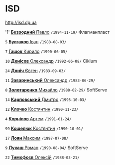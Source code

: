 # ISD

http://isd.dp.ua

'1' [**Безродний** Павло](/players/bbezrodnyi.pavlo.19941119.jpg) `/1994-11-19/` Флагманпласт

`5` [**Булгаков** Іван](/players/bulhakov.ivan.19880803.jpg) `/1988-08-03/`

`7` [**Гашок** Кирило](/players/gashok.kyrylo.19900605.jpg) `/1990-06-05/`

`10` [**Денісов** Олександр](/players/denysov.oleksandr.19920608.jpg) `/1992-06-08/` Ciklum

`24` [**Доніч** Євген](/players/donich.ievgen.19830903.jpg) `/1983-09-03/`

`11` [**Заваринський** Олександр](/players/zavarynskyi.oleksanr.19830629.jpg) `/1983-06-29/`

`8` [**Золотаренко** Михайло](/players/zolotarenko.mykhailo.19880229.jpg) `/1988-02-29/` SoftServe

`14` [**Карповський** Дмитро](/players/karpovskyi.dmytro.19951003.jpg) `/1995-10-03/`

`12` [**Клочко** Костянтин](/players/klochko.kostiantyn.19901123.jpg) `/1990-11-23/`

`4` [**Корнілов** Артем](/players/kornilov.artem.19910124.jpg) `/1991-01-24/`

`99` [**Кошелюк** Костянтин](/players/kosheliuk.kostiantyn.19901001.jpg) `/1990-10-01/`

`17` [**Лоян** Максим](/players/loian.maksym.19970708.jpg) `/1997-07-08/`

`9` [**Лукаш** Роман](/players/lukash.roman.19900804.jpg) `/1990-08-04/` SoftServe

`22` [**Тимофєєв** Олексій](/players/tymofieiev.oleksii.19880321.jpg) `/1988-03-21/`
